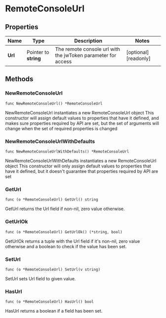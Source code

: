 # RemoteConsoleUrl

## Properties

|Name | Type | Description | Notes|
|------------ | ------------- | ------------- | -------------|
|**Url** | Pointer to **string** | The remote console url with the jwToken parameter for access | [optional] [readonly] |

## Methods

### NewRemoteConsoleUrl

`func NewRemoteConsoleUrl() *RemoteConsoleUrl`

NewRemoteConsoleUrl instantiates a new RemoteConsoleUrl object
This constructor will assign default values to properties that have it defined,
and makes sure properties required by API are set, but the set of arguments
will change when the set of required properties is changed

### NewRemoteConsoleUrlWithDefaults

`func NewRemoteConsoleUrlWithDefaults() *RemoteConsoleUrl`

NewRemoteConsoleUrlWithDefaults instantiates a new RemoteConsoleUrl object
This constructor will only assign default values to properties that have it defined,
but it doesn't guarantee that properties required by API are set

### GetUrl

`func (o *RemoteConsoleUrl) GetUrl() string`

GetUrl returns the Url field if non-nil, zero value otherwise.

### GetUrlOk

`func (o *RemoteConsoleUrl) GetUrlOk() (*string, bool)`

GetUrlOk returns a tuple with the Url field if it's non-nil, zero value otherwise
and a boolean to check if the value has been set.

### SetUrl

`func (o *RemoteConsoleUrl) SetUrl(v string)`

SetUrl sets Url field to given value.

### HasUrl

`func (o *RemoteConsoleUrl) HasUrl() bool`

HasUrl returns a boolean if a field has been set.



